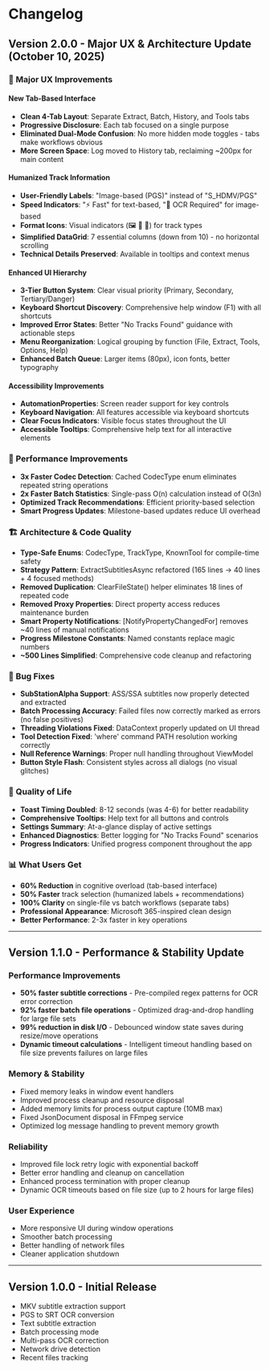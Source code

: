 # Changelog

## Version 2.0.0 - Major UX & Architecture Update (October 10, 2025)

### 🎨 Major UX Improvements

#### New Tab-Based Interface
- **Clean 4-Tab Layout**: Separate Extract, Batch, History, and Tools tabs
- **Progressive Disclosure**: Each tab focused on a single purpose
- **Eliminated Dual-Mode Confusion**: No more hidden mode toggles - tabs make workflows obvious
- **More Screen Space**: Log moved to History tab, reclaiming ~200px for main content

#### Humanized Track Information
- **User-Friendly Labels**: "Image-based (PGS)" instead of "S_HDMV/PGS"
- **Speed Indicators**: "⚡ Fast" for text-based, "🐢 OCR Required" for image-based
- **Format Icons**: Visual indicators (🖼️ 📝 📄) for track types
- **Simplified DataGrid**: 7 essential columns (down from 10) - no horizontal scrolling
- **Technical Details Preserved**: Available in tooltips and context menus

#### Enhanced UI Hierarchy
- **3-Tier Button System**: Clear visual priority (Primary, Secondary, Tertiary/Danger)
- **Keyboard Shortcut Discovery**: Comprehensive help window (F1) with all shortcuts
- **Improved Error States**: Better "No Tracks Found" guidance with actionable steps
- **Menu Reorganization**: Logical grouping by function (File, Extract, Tools, Options, Help)
- **Enhanced Batch Queue**: Larger items (80px), icon fonts, better typography

#### Accessibility Improvements
- **AutomationProperties**: Screen reader support for key controls
- **Keyboard Navigation**: All features accessible via keyboard shortcuts
- **Clear Focus Indicators**: Visible focus states throughout the UI
- **Accessible Tooltips**: Comprehensive help text for all interactive elements

### 🚀 Performance Improvements
- **3x Faster Codec Detection**: Cached CodecType enum eliminates repeated string operations
- **2x Faster Batch Statistics**: Single-pass O(n) calculation instead of O(3n)
- **Optimized Track Recommendations**: Efficient priority-based selection
- **Smart Progress Updates**: Milestone-based updates reduce UI overhead

### 🏗️ Architecture & Code Quality
- **Type-Safe Enums**: CodecType, TrackType, KnownTool for compile-time safety
- **Strategy Pattern**: ExtractSubtitlesAsync refactored (165 lines → 40 lines + 4 focused methods)
- **Removed Duplication**: ClearFileState() helper eliminates 18 lines of repeated code
- **Removed Proxy Properties**: Direct property access reduces maintenance burden
- **Smart Property Notifications**: [NotifyPropertyChangedFor] removes ~40 lines of manual notifications
- **Progress Milestone Constants**: Named constants replace magic numbers
- **~500 Lines Simplified**: Comprehensive code cleanup and refactoring

### 🐛 Bug Fixes
- **SubStationAlpha Support**: ASS/SSA subtitles now properly detected and extracted
- **Batch Processing Accuracy**: Failed files now correctly marked as errors (no false positives)
- **Threading Violations Fixed**: DataContext properly updated on UI thread
- **Tool Detection Fixed**: 'where' command PATH resolution working correctly
- **Null Reference Warnings**: Proper null handling throughout ViewModel
- **Button Style Flash**: Consistent styles across all dialogs (no visual glitches)

### 🎁 Quality of Life
- **Toast Timing Doubled**: 8-12 seconds (was 4-6) for better readability
- **Comprehensive Tooltips**: Help text for all buttons and controls
- **Settings Summary**: At-a-glance display of active settings
- **Enhanced Diagnostics**: Better logging for "No Tracks Found" scenarios
- **Progress Indicators**: Unified progress component throughout the app

### 📊 What Users Get
- **60% Reduction** in cognitive overload (tab-based interface)
- **50% Faster** track selection (humanized labels + recommendations)
- **100% Clarity** on single-file vs batch workflows (separate tabs)
- **Professional Appearance**: Microsoft 365-inspired clean design
- **Better Performance**: 2-3x faster in key operations

---

## Version 1.1.0 - Performance & Stability Update

### Performance Improvements
- **50% faster subtitle corrections** - Pre-compiled regex patterns for OCR error correction
- **92% faster batch file operations** - Optimized drag-and-drop handling for large file sets
- **99% reduction in disk I/O** - Debounced window state saves during resize/move operations
- **Dynamic timeout calculations** - Intelligent timeout handling based on file size prevents failures on large files

### Memory & Stability
- Fixed memory leaks in window event handlers
- Improved process cleanup and resource disposal
- Added memory limits for process output capture (10MB max)
- Fixed JsonDocument disposal in FFmpeg service
- Optimized log message handling to prevent memory growth

### Reliability
- Improved file lock retry logic with exponential backoff
- Better error handling and cleanup on cancellation
- Enhanced process termination with proper cleanup
- Dynamic OCR timeouts based on file size (up to 2 hours for large files)

### User Experience
- More responsive UI during window operations
- Smoother batch processing
- Better handling of network files
- Cleaner application shutdown

---

## Version 1.0.0 - Initial Release

- MKV subtitle extraction support
- PGS to SRT OCR conversion
- Text subtitle extraction
- Batch processing mode
- Multi-pass OCR correction
- Network drive detection
- Recent files tracking

